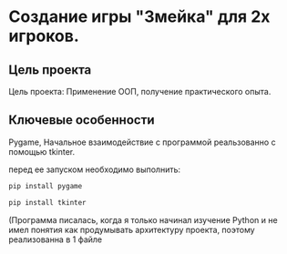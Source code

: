 # Создание игры "Змейка" для 2х игроков.

## Цель проекта

Цель проекта: Применение ООП, получение практического опыта.

## Ключевые особенности

Pygame, Начальное взаимодействие с программой реальзованно с помощью tkinter.

перед ее запуском необходимо выполнить:

```python
pip install pygame 
```
```python
pip install tkinter 
```


(Программа писалась, когда я только начинал изучение Python и не имел понятия как продумывать архитектуру проекта, поэтому реализованна в 1 файле
